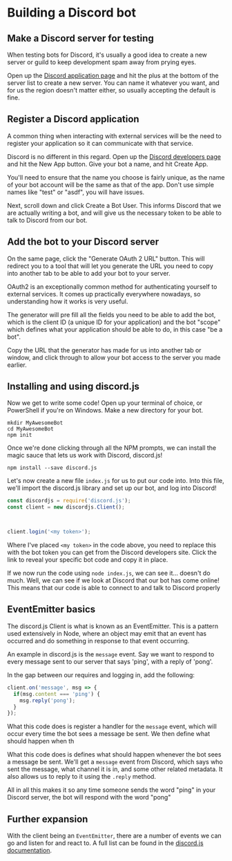 # Building a Discord bot

## Make a Discord server for testing

When testing bots for Discord, it's usually a good idea to create a new server
or guild to keep development spam away from prying eyes.

Open up the [Discord application page](https://discordapp.com/channels/@me) and
hit the plus at the bottom of the server list to create a new server. You can
name it whatever you want, and for us the region doesn't matter either, so
usually accepting the default is fine.

## Register a Discord application 

A common thing when interacting with external services will be the need to
register your application so it can communicate with that service.

Discord is no different in this regard. Open up the [Discord developers
page](https://discordapp.com/developers/applications/me) and hit the New App
button. Give your bot a name, and hit Create App.

You'll need to ensure that the name you choose is fairly unique, as the name of
your bot account will be the same as that of the app. Don't use simple names
like "test" or "asdf", you will have issues.

Next, scroll down and click Create a Bot User. This informs Discord that we are
actually writing a bot, and will give us the necessary token to be able to talk
to Discord from our bot.

## Add the bot to your Discord server

On the same page, click the "Generate OAuth 2 URL" button. This will redirect
you to a tool that will let you generate the URL you need to copy into another
tab to be able to add your bot to your server.

OAuth2 is an exceptionally common method for authenticating yourself to external
services. It comes up practically everywhere nowadays, so understanding how it
works is very useful.

The generator will pre fill all the fields you need to be able to add the bot,
    which is the client ID (a unique ID for your application) and the bot
    "scope" which defines what your application should be able to do, in this
    case "be a bot".

Copy the URL that the generator has made for us into another tab or window, and
click through to allow your bot access to the server you made earlier.

## Installing and using discord.js

Now we get to write some code! Open up your terminal of choice, or PowerShell if
you're on Windows. Make a new directory for your bot.

```shell
mkdir MyAwesomeBot
cd MyAwesomeBot
npm init
```

Once we're done clicking through all the NPM prompts, we can install the magic
sauce that lets us work with Discord, discord.js!

```shell
npm install --save discord.js
```

Let's now create a new file `index.js` for us to put our code into. Into this
file, we'll import the discord.js library and set up our bot, and log into
Discord!

```js
const discordjs = require('discord.js');
const client = new discordjs.Client();



client.login('<my token>');
```

Where I've placed `<my token>` in the code above, you need to replace this with
the bot token you can get from the Discord developers site. Click the link to
reveal your specific bot code and copy it in place.

If we now run the code using `node index.js`, we can see it... doesn't do much.
Well, we can see if we look at Discord that our bot has come online! This means
that our code is able to connect to and talk to Discord properly

## EventEmitter basics

The discord.js Client is what is known as an EventEmitter. This is a pattern
used extensively in Node, where an object may emit that an event has occurred
and do something in response to that event occurring.

An example in discord.js is the `message` event. Say we want to respond to every
message sent to our server that says 'ping', with a reply of 'pong'.

In the gap between our requires and logging in, add the following:

```js
client.on('message', msg => {
  if(msg.content === 'ping') {
    msg.reply('pong');
  }
});
```

What this code does is register a handler for the `message` event, which will
occur every time the bot sees a message be sent. We then define what should
happen when th

What this code does is defines what should happen whenever the bot sees a
message be sent. We'll get a `message` event from Discord, which says who sent
the message, what channel it is in, and some other related metadata. It also
allows us to reply to it using the `.reply` method.

All in all this makes it so any time someone sends the word "ping" in your
Discord server, the bot will respond with the word "pong"

## Further expansion

With the client being an `EventEmitter`, there are a number of events we can go
and listen for and react to. A full list can be found in the [discord.js
documentation](https://discord.js.org/#/docs/main/stable/class/Client). 
